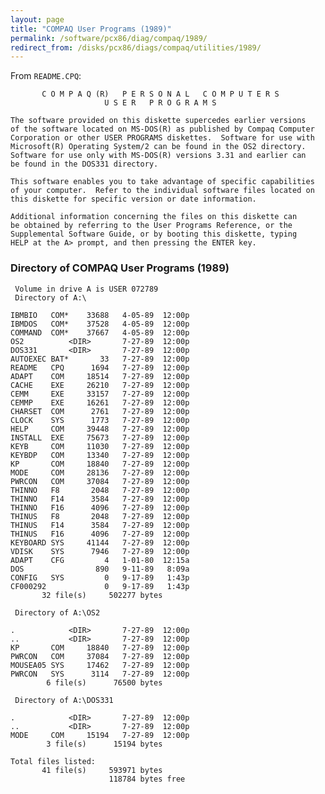 ```yaml
---
layout: page
title: "COMPAQ User Programs (1989)"
permalink: /software/pcx86/diag/compaq/1989/
redirect_from: /disks/pcx86/diags/compaq/utilities/1989/
---
```


From `README.CPQ`:

           C O M P A Q (R)   P E R S O N A L   C O M P U T E R S
                         U S E R   P R O G R A M S
    
    The software provided on this diskette supercedes earlier versions
    of the software located on MS-DOS(R) as published by Compaq Computer
    Corporation or other USER PROGRAMS diskettes.  Software for use with
    Microsoft(R) Operating System/2 can be found in the OS2 directory.
    Software for use only with MS-DOS(R) versions 3.31 and earlier can 
    be found in the DOS331 directory.
    
    This software enables you to take advantage of specific capabilities
    of your computer.  Refer to the individual software files located on
    this diskette for specific version or date information.
    
    Additional information concerning the files on this diskette can
    be obtained by referring to the User Programs Reference, or the
    Supplemental Software Guide, or by booting this diskette, typing
    HELP at the A> prompt, and then pressing the ENTER key.

### Directory of COMPAQ User Programs (1989)

     Volume in drive A is USER 072789
     Directory of A:\

    IBMBIO   COM*    33688   4-05-89  12:00p
    IBMDOS   COM*    37528   4-05-89  12:00p
    COMMAND  COM*    37667   4-05-89  12:00p
    OS2          <DIR>       7-27-89  12:00p
    DOS331       <DIR>       7-27-89  12:00p
    AUTOEXEC BAT*       33   7-27-89  12:00p
    README   CPQ      1694   7-27-89  12:00p
    ADAPT    COM     18514   7-27-89  12:00p
    CACHE    EXE     26210   7-27-89  12:00p
    CEMM     EXE     33157   7-27-89  12:00p
    CEMMP    EXE     16261   7-27-89  12:00p
    CHARSET  COM      2761   7-27-89  12:00p
    CLOCK    SYS      1773   7-27-89  12:00p
    HELP     COM     39448   7-27-89  12:00p
    INSTALL  EXE     75673   7-27-89  12:00p
    KEYB     COM     11030   7-27-89  12:00p
    KEYBDP   COM     13340   7-27-89  12:00p
    KP       COM     18840   7-27-89  12:00p
    MODE     COM     28136   7-27-89  12:00p
    PWRCON   COM     37084   7-27-89  12:00p
    THINNO   F8       2048   7-27-89  12:00p
    THINNO   F14      3584   7-27-89  12:00p
    THINNO   F16      4096   7-27-89  12:00p
    THINUS   F8       2048   7-27-89  12:00p
    THINUS   F14      3584   7-27-89  12:00p
    THINUS   F16      4096   7-27-89  12:00p
    KEYBOARD SYS     41144   7-27-89  12:00p
    VDISK    SYS      7946   7-27-89  12:00p
    ADAPT    CFG         4   1-01-80  12:15a
    DOS                890   9-11-89   8:09a
    CONFIG   SYS         0   9-17-89   1:43p
    CF000292             0   9-17-89   1:43p
           32 file(s)     502277 bytes

     Directory of A:\OS2

    .            <DIR>       7-27-89  12:00p
    ..           <DIR>       7-27-89  12:00p
    KP       COM     18840   7-27-89  12:00p
    PWRCON   COM     37084   7-27-89  12:00p
    MOUSEA05 SYS     17462   7-27-89  12:00p
    PWRCON   SYS      3114   7-27-89  12:00p
            6 file(s)      76500 bytes

     Directory of A:\DOS331

    .            <DIR>       7-27-89  12:00p
    ..           <DIR>       7-27-89  12:00p
    MODE     COM     15194   7-27-89  12:00p
            3 file(s)      15194 bytes

    Total files listed:
           41 file(s)     593971 bytes
                          118784 bytes free

